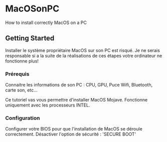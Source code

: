 # MacOSonPC
How to install correctly MacOS on a PC

## Getting Started

Installer le système propriétaire MacOS sur son PC est risqué. Je ne serais responsable si a la suite de la réalisations de ces étapes votre ordinateur ne fonctionne plus!

### Prérequis

Connaitre les informations de son PC :
CPU, GPU, Puce Wifi, Bluetooth, carte son, etc...

Ce tutoriel vas vous permettre d'installer MacOS Mojave.
Fonctionne uniquement avec les processeurs INTEL.

### Configuration

Configurer votre BIOS pour que l'installation de MacOS se déroule correctement.
Désactiver l'option de sécurité : 'SECURE BOOT'
